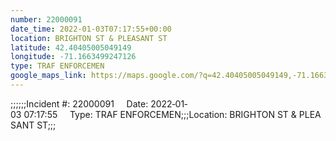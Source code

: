 ```yaml
---
number: 22000091
date_time: 2022-01-03T07:17:55+00:00
location: BRIGHTON ST & PLEASANT ST
latitude: 42.40405005049149
longitude: -71.1663499247126
type: TRAF ENFORCEMEN
google_maps_link: https://maps.google.com/?q=42.40405005049149,-71.1663499247126
---
```


;;;;;;Incident #: 22000091     Date: 2022‐01‐03 07:17:55     Type: TRAF ENFORCEMEN;;;Location: BRIGHTON ST & PLEASANT ST;;;
